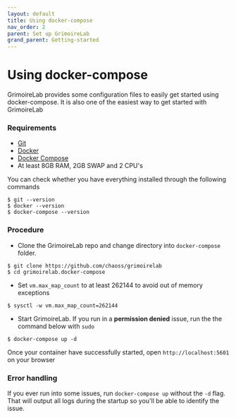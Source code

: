 ```yaml
---
layout: default
title: Using docker-compose
nav_order: 2
parent: Set up GrimoireLab
grand_parent: Getting-started
---
```


# Using docker-compose

GrimoireLab provides some configuration files to easily get started using docker-compose. It is also one of the easiest way to get started with GrimoireLab

### Requirements

- [Git](https://git-scm.com/book/en/v2/Getting-Started-Installing-Git)
- [Docker](https://docs.docker.com/engine/install/)
- [Docker Compose](https://docs.docker.com/compose/install/)
- At least 8GB RAM, 2GB SWAP and 2 CPU's

You can check whether you have everything installed through the following commands

```
$ git --version
$ docker --version
$ docker-compose --version
```

### Procedure

- Clone the GrimoireLab repo and change directory into <code>docker-compose</code> folder.

```
$ git clone https://github.com/chaoss/grimoirelab
$ cd grimoirelab.docker-compose
```

- Set <code>vm.max_map_count</code> to at least 262144 to avoid out of memory exceptions

```
$ sysctl -w vm.max_map_count=262144
```

- Start GrimoireLab. If you run in a <strong>permission denied</strong> issue, run the the command below with <code>sudo</code>

```
$ docker-compose up -d
```

Once your container have successfully started, open <code>http://localhost:5601</code> on your browser

### Error handling

If you ever run into some issues, run <code>docker-compose up</code> without the <code>-d</code> flag. That will output all logs during the startup so you'll be able to identify the issue.

